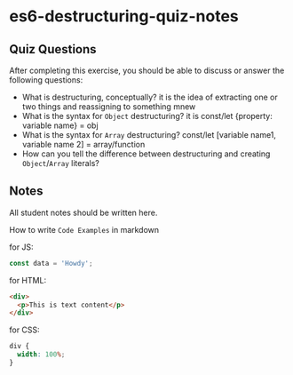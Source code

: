 # es6-destructuring-quiz-notes

## Quiz Questions

After completing this exercise, you should be able to discuss or answer the following questions:

- What is destructuring, conceptually?
  it is the idea of extracting one or two things and reassigning to something mnew
- What is the syntax for `Object` destructuring?
  it is const/let {property: variable name} = obj
- What is the syntax for `Array` destructuring?
  const/let [variable name1, variable name 2] = array/function
- How can you tell the difference between destructuring and creating `Object`/`Array` literals?

## Notes

All student notes should be written here.

How to write `Code Examples` in markdown

for JS:

```javascript
const data = 'Howdy';
```

for HTML:

```html
<div>
  <p>This is text content</p>
</div>
```

for CSS:

```css
div {
  width: 100%;
}
```
